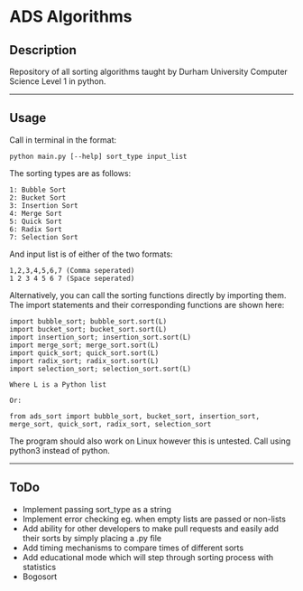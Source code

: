 # ADS Algorithms
## Description
Repository of all sorting algorithms taught by Durham University Computer Science Level 1 in python.

---
## Usage

Call in terminal in the format:

    python main.py [--help] sort_type input_list

The sorting types are as follows:

    1: Bubble Sort
    2: Bucket Sort
    3: Insertion Sort
    4: Merge Sort
    5: Quick Sort
    6: Radix Sort
    7: Selection Sort

And input list is of either of the two formats:

    1,2,3,4,5,6,7 (Comma seperated)
    1 2 3 4 5 6 7 (Space seperated)

Alternatively, you can call the sorting functions directly by importing them. The import statements and their corresponding functions are shown here:

    import bubble_sort; bubble_sort.sort(L)
    import bucket_sort; bucket_sort.sort(L)
    import insertion_sort; insertion_sort.sort(L)
    import merge_sort; merge_sort.sort(L)
    import quick_sort; quick_sort.sort(L)
    import radix_sort; radix_sort.sort(L)
    import selection_sort; selection_sort.sort(L)

    Where L is a Python list

    Or:

    from ads_sort import bubble_sort, bucket_sort, insertion_sort, merge_sort, quick_sort, radix_sort, selection_sort

The program should also work on Linux however this is untested. Call using python3 instead of python.

---
## ToDo

* Implement passing sort_type as a string
* Implement error checking eg. when empty lists are passed or non-lists
* Add ability for other developers to make pull requests and easily add their sorts by simply placing a .py file
* Add timing mechanisms to compare times of different sorts
* Add educational mode which will step through sorting process with statistics
* Bogosort
